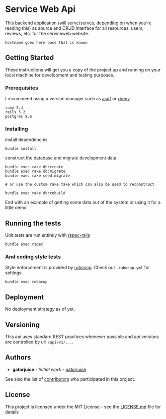 # Service Web Api

This backend application (will serve/serves, depending on when you're reading this) as source and CRUD interface for all resources, users, reviews, etc. for the serviceweb website.

```
hostname goes here once that is known
```

## Getting Started

These instructions will get you a copy of the project up and running on your local machine for development and testing purposes.

### Prerequisites

I recommend using a version manager such as [asdf](https://github.com/asdf-vm/asdf) or [rbenv](https://github.com/rbenv/rbenv).

```
ruby 2.4
rails 5.2
postgres 9.6
```

### Installing

install dependencies

```
bundle install
```

construct the database and migrate development data

```
bundle exec rake db:create
bundle exec rake db:migrate
bundle exec rake seed:migrate

# or use the custom rake take which can also be used to reconstruct

bundle exec rake db:rebuild
```

End with an example of getting some data out of the system or using it for a little demo

## Running the tests

Unit tests are run entirely with [rspec-rails](https://github.com/rspec/rspec-rails)

```
bundle exec rspec
```

### And coding style tests

Style enforcement is provided by [rubocop](https://github.com/rubocop-hq/rubocop). Check out `.rubocop.yml` for settings.

```
bundle exec rubocop
```

## Deployment

No deployment strategy as of yet.

## Versioning

This api uses standard REST practices whenever possible and api versions are controlled by url `/api/v1/...`.

## Authors

* **gatorjuice** - *Initial work* - [gatorjuice](https://github.com/gatorjuice)

See also the list of [contributors](https://github.com/gatorjuice/service_web_api/contributors) who participated in this project.

## License

This project is licensed under the MIT License - see the [LICENSE.md](LICENSE.md) file for details

